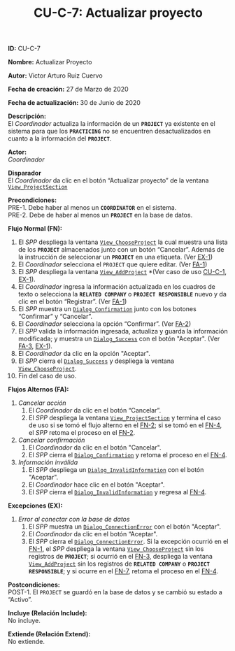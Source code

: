 ﻿--- 
layout: page 
title: "CU-C-7: Actualizar proyecto" 
permalink: /design-specification/uc-descriptions/coordinator/cu-c-7/ 
hide_hero: true 
---
**ID:** CU-C-7

**Nombre:** Actualizar Proyecto  

**Autor:** Victor Arturo Ruiz Cuervo  

**Fecha de creación:** 27 de Marzo de 2020  

**Fecha de actualización:** 30 de Junio de 2020  

**Descripción:**  
El *Coordinador* actualiza la información de un **`PROJECT`** ya existente en el sistema para que los **`PRACTICING`** no se encuentren desactualizados en cuanto a la información del **`PROJECT`**.   

**Actor:**  
*Coordinador*  

**Disparador**  
El *Coordinador* da clic en el botón “Actualizar proyecto” de la ventana [`View_ProjectSection`][VPSE]

**Precondiciones:**  
PRE-1. Debe haber al menos un **`COORDINATOR`** en el sistema.    
PRE-2. Debe de haber al menos un **`PROJECT`** en la base de datos.    

**Flujo Normal (FN):**    
  1. <a id="fn-1"><i></i></a>El *SPP* despliega la ventana [`View_ChooseProject`][VCPT] la cual muestra una lista de los **`PROJECT`** almacenados junto con un botón “Cancelar”. Además de la instrucción de seleccionar un **`PROJECT`** en una etiqueta. (Ver <a href="#error_conect">EX-1</a>)
  2. <a id="fn-2"><i></i></a>El *Coordinador* selecciona el `PROJECT` que quiere editar. (Ver <a href="#cancelar_accion">FA-1</a>)
  3. <a id="fn-3"><i></i></a>El *SPP* despliega la ventana [`View_AddProject`][VAPT] *(Ver caso de uso <a href="https://raw.githubusercontent.com/Phalord/PracticasProfesionales/gh-pages/assets/ucdescriptions/coordinator/CU-C-1.md">CU-C-1</a>, <a href="#error_conect">EX-1</a>). 
  4. <a id="fn-4"><i></i></a>El *Coordinador* ingresa la información actualizada en los cuadros de texto o selecciona la **`RELATED COMPANY`** o **`PROJECT RESPONSIBLE`** nuevo  y da clic en el botón “Registrar”. (Ver <a href="#cancelar_accion">FA-1</a>) 
  5. El *SPP* muestra un [`Dialog_Confirmation`][DLCO] junto con los botones “Confirmar” y “Cancelar”. 
  6. El *Coordinador* selecciona la opción “Confirmar”. (Ver <a href="#cancelar_confirm">FA-2</a>)
  7. <a id="fn-7"><i></i></a>El *SPP* valida la información ingresada, actualiza y guarda la información modificada; y muestra un [`Dialog_Success`][DLSU] con el botón "Aceptar". (Ver <a href="#info_invalida">FA-3</a>, <a href="#error_conect">EX-1</a>).
  8. El *Coordinador* da clic en la opción "Aceptar".
  9. El *SPP* cierra el [`Dialog_Success`][DLSU] y despliega la ventana [`View_ChooseProject`][VCPT].
  10. Fin del caso de uso.

**Flujos Alternos (FA):**  
  1. <a id="cancelar_accion"><i></i></a>*Cancelar acción*
	  1. El *Coordinador* da clic en el botón “Cancelar”.
	  2. El *SPP* despliega la ventana [`View_ProjectSection`][VPSE] y termina el caso de uso si se tomó el flujo alterno en el <a href="#fn-2">FN-2</a>; si se tomó en el <a href="#fn-4">FN-4</a>, el *SPP* retoma el proceso en el <a href="#fn-2">FN-2</a>. 
  2.  <a id="cancelar_confirm"><i></i></a>*Cancelar confirmación*
	  1. El *Coordinador* da clic en el botón "Cancelar".
	  2. El *SPP* cierra el [`Dialog_Confirmation`][DLCO] y retoma el proceso en el <a href="#fn-4">FN-4</a>.
  3. <a id="info_invalida"><i></i></a>*Información inválida*
	  1. El *SPP* despliega un [`Dialog_InvalidInformation`][DLII] con el botón "Aceptar".
	  2. El *Coordinador* hace clic en el botón "Aceptar".
	  3. El *SPP* cierra el [`Dialog_InvalidInformation`][DLII] y regresa al <a href="#fn-4">FN-4</a>.

**Excepciones (EX):**  
  1. <a id="error_conect"><i></i></a>*Error al conectar con la base de datos*
	   1. El *SPP* muestra un [`Dialog_ConnectionError`][DLCE] con el botón "Aceptar". 
	   2. El *Coordinador* da clic en el botón “Aceptar".
	   3. El *SPP* cierra el [`Dialog_ConnectionError`][DLCE]. Si la excepción ocurrió en el <a href="#fn-1">FN-1</a>, el *SPP* despliega la ventana [`View_ChooseProject`][VCPT] sin los registros de **`PROJECT`**; si ocurrió en el <a href="#fn-3">FN-3</a>, despliega la ventana [`View_AddProject`][VAPT] sin los registros de **`RELATED COMPANY`** o **`PROJECT RESPONSIBLE`**; y si ocurre en el <a href="#fn-7">FN-7</a>, retoma el proceso en el <a href="#fn-4">FN-4</a>. 

**Postcondiciones:**  
POST-1. El `PROJECT` se guardó en la base de datos y se cambió su estado a “Activo”.   

**Incluye (Relación Include):**  
No incluye.  

**Extiende (Relación Extend):**  
No extiende.  

[VPSE]: https://raw.githubusercontent.com/Phalord/PracticasProfesionales/gh-pages/assets/imgs/prototypes/coordinator/View_ProjectSection.png "`View_ProjectSection` Prototype"
[VCPT]: https://raw.githubusercontent.com/Phalord/PracticasProfesionales/gh-pages/assets/imgs/prototypes/coordinator/View_ChooseProject.png "`View_ChooseProject` Prototype"
[VAPT]: https://raw.githubusercontent.com/Phalord/PracticasProfesionales/gh-pages/assets/imgs/prototypes/coordinator/View_AddProject.png "`View_AddProject` Prototype"
[DLCO]: https://raw.githubusercontent.com/Phalord/PracticasProfesionales/gh-pages/assets/imgs/prototypes/generals/Dialog_Confirmation.png "`Dialog_Confirmation` Prototype"
[DLSU]: https://raw.githubusercontent.com/Phalord/PracticasProfesionales/gh-pages/assets/imgs/prototypes/generals/Dialog_Success.png "`Dialog_Success` Prototype"
[DLCE]: https://raw.githubusercontent.com/Phalord/PracticasProfesionales/gh-pages/assets/imgs/prototypes/generals/Dialog_ConnectionError.png "`Dialog_ConnectionError` Prototype"
[DLII]: https://raw.githubusercontent.com/Phalord/PracticasProfesionales/gh-pages/assets/imgs/prototypes/generals/Dialog_InvalidInformation.png "`Dialog_InvalidInformation` Prototype"
